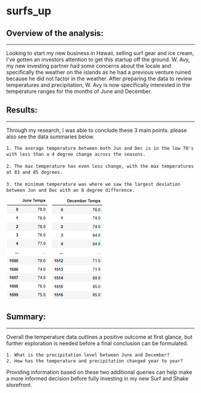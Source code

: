 # surfs_up

## Overview of the analysis:
---

Looking to start my new business in Hawaii, selling surf gear and ice cream, I've gotten an investors attention to get this startup off the ground. W. Avy, my new investing partner had some concerns about the locale and specifically the weather on the islands as he had a previous venture ruined because he did not factor in the weather. After preparing the data to review temperatures and precipitation, W. Avy is now specifically interested in the temperature ranges for the months of June and December. 

## Results: 
---

Through my research, I was able to conclude these 3 main points. please also see the data summaries below.

    1. The average temperature between both Jun and Dec is in the low 70's with less than a 4 degree change across the seasons.

    2. The max temperature has even less change, with the max temperatures at 83 and 85 degrees.

    3. the minimum temperature was where we saw the largest deviation between Jun and Dec with an 8 degree difference.

![jun_temps](./resources/jun_temps.PNG) ![dec_temps](./resources/dec_temps.PNG)

## Summary: 
---

Overall the temperature data outlines a positive outcome at first glance, but further exploration is needed before a final conclusion can be formulated.

    1. What is the precipitation level between June and December?
    2. How has the temperature and precipitation changed year to year? 

Providing information based on these two additional queries can help make a more informed decision before fully investing in my new Surf and Shake storefront.
